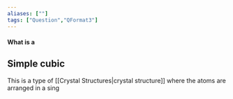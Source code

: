 ```yaml
---
aliases: [""]
tags: ["Question","QFormat3"]
---
```


#### What is a
## Simple cubic
This is a type of [[Crystal Structures|crystal structure]] where the atoms are arranged in a sing